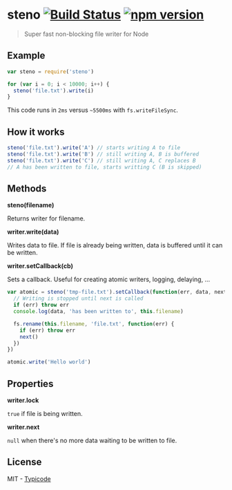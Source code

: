 # steno [![Build Status](https://travis-ci.org/typicode/steno.svg?branch=master)](https://travis-ci.org/typicode/steno) [![npm version](https://badge.fury.io/js/steno.svg)](http://badge.fury.io/js/steno)

> Super fast non-blocking file writer for Node

## Example

```javascript
var steno = require('steno')

for (var i = 0; i < 10000; i++) {
  steno('file.txt').write(i)
}
```

This code runs in `2ms` versus `~5500ms` with `fs.writeFileSync`.

## How it works

```javascript
steno('file.txt').write('A') // starts writing A to file
steno('file.txt').write('B') // still writing A, B is buffered
steno('file.txt').write('C') // still writing A, C replaces B
// A has been written to file, starts writting C (B is skipped)
```

## Methods

__steno(filename)__

Returns writer for filename.

__writer.write(data)__

Writes data to file. If file is already being written, data is buffered until it can be written.

__writer.setCallback(cb)__

Sets a callback. Useful for creating atomic writers, logging, delaying, ...

```javascript
var atomic = steno('tmp-file.txt').setCallback(function(err, data, next) {
  // Writing is stopped until next is called
  if (err) throw err
  console.log(data, 'has been written to', this.filename)

  fs.rename(this.filename, 'file.txt', function(err) {
    if (err) throw err
    next()
  })
})

atomic.write('Hello world')
```

## Properties

__writer.lock__

`true` if file is being written.

__writer.next__

`null` when there's no more data waiting to be written to file.

## License

MIT - [Typicode](https://github.com/typicode)
